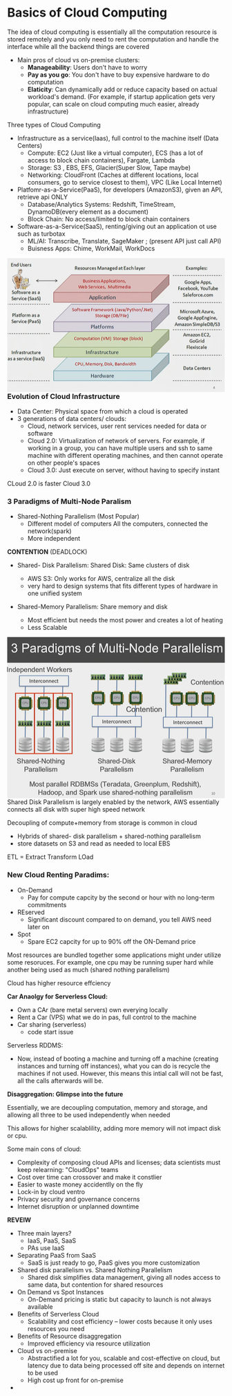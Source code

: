 # Basics of Cloud Computing

The idea of cloud computing is essentially all the computation resource is stored remotely and you only need to rent the computation and handle the interface while all the backend things are covered

- Main pros of cloud vs on-premise clusters:
    - **Manageability**: Users don't have to worry
    - **Pay as you go**: You don't have to buy expensive hardware to do computation
    - **Elaticity**: Can dynamically add or reduce capacity based on actual workload's demand. (For example, if startup application gets very popular, can scale on cloud computing much easier, already infrastructure)

Three types of Cloud Computing
- Infrastructure as a service(Iaas), full control to the machine itself (Data Centers)
    - Compute: EC2 (Just like a virtual computer), ECS (has a lot of access to block chain containers), Fargate, Lambda
    - Storage: S3 , EBS, EFS, Glacier(Super Slow, Tape maybe)
    - Networking: CloudFront (Caches at different locations, local consumers, go to service closest to them), VPC (Like Local Internet)
- Platfomr-as-a-Service(PaaS), for developers (AmazonS3), given an API, retrieve api ONLY
    - Database/Analytics Systems: Redshift, TimeStream, DynamoDB(every element as a document)
    - Block Chain: No access/limited to block chain containers 
- Software-as-a-Service(SaaS), renting/giving out an application ot use such as turbotax
    - ML/AI: Transcribe, Translate, SageMaker ; (present API just call API)
    - Buisness Apps: Chime, WorkMail, WorkDocs

<img src="imgs/cloud_comp_Class.png"
     alt="Markdown Monster icon"
     style="float: left; margin-right: 10px;" />

### Evolution of Cloud Infrastructure
- Data Center: Physical space from which a cloud is operated
- 3 generations of data centers/ clouds:
    - Cloud, network services, user rent services needed for data or software
    - Cloud 2.0: Virtualization of network of servers. For example, if working in a group, you can have multiple users and ssh to same machine with different operating machines, and then cannot operate on other people's spaces
    - Cloud 3.0: Just execute on server, without having to specify instant

CLoud 2.0 is faster Cloud 3.0 

### 3 Paradigms of Multi-Node Paralism
- Shared-Nothing Parallelism (Most Popular)
    - Different model of computers All the computers, connected the network(spark)
    - More independent

**CONTENTION** (DEADLOCK)
- Shared- Disk Parallelism: Shared Disk: Same clusters of disk
    - AWS S3: Only works for AWS, centralize all the disk
    - very hard to design systems that fits different types of hardware in one unified system

- Shared-Memory Parallelism: Share memory and disk
    - Most efficient but needs the most power and creates a lot of heating 
    - Less Scalable

<img src="imgs/paralleism.png"
     alt="Markdown Monster icon"
     style="float: left; margin-right: 10px;" />

Shared Disk Parallelism is largely enabled by the network, AWS essentially connects all disk with super high speed network

Decoupling of compute+memory from storage is common in cloud
- Hybrids of shared- disk parallelism + shared-nothing parallelism
- store datasets on S3 and read as needed to local EBS

ETL = Extract Transform LOad

### New Cloud Renting Paradims:
- On-Demand
    - Pay for compute capcity by the second or hour with no long-term commitments
- REserved
    - Significant discount compared to on demand, you tell AWS need later on
- Spot
    - Spare EC2 capcity for up to 90% off the ON-Demand price

Most resources are bundled together some applications might under utilize some resoruces. For example, one cpu may be running super hard while another being used as much (shared nothing parallelism) 

Cloud has higher resource effciency

**Car Anaolgy for Serverless Cloud:**

- Own a CAr (bare metal servers) own everying locally
- Rent a Car (VPS) what we do in pas, full control to the machine
- Car sharing (serverless)
    - code start issue

Serverless RDDMS:
- Now, instead of booting a machine and turning off a machine (creating instances and turning off instances), what you can do is recycle the machines if not used. However, this means this intial call will not be fast, all the calls afterwards will be.

**Disaggregation: Glimpse into the future**

Essentially, we are decoupling computation, memory and storage, and allowing all three to be used independently when needed

This allows for higher scalablility, adding more memory will not impact disk or cpu. 


Some main cons of cloud:
- Complexity of composing cloud APIs and licenses; data scientists must keep relearning: "CloudOps" teams
- Cost over time can crossover and make it constlier
- Easier to waste money accidentlly on the fly
- Lock-in by cloud ventro
- Privacy security and governance concerns 
- Internet disruption or unplanned downtime

**REVEIW**
- Three main layers?
    - IaaS, PaaS, SaaS
    - PAs use IaaS
- Separating PaaS from SaaS
    - SaaS is just ready to go, PaaS gives you more customization
- Shared disk parallelism vs. Shared Nothing Parallelism
    - Shared disk simplifies data management, giving all nodes access to same data, but contention for shared resources
- On Demand vs Spot Instances
    - On-Demand pricing is static but capacity to launch is not always available
- Benefits of Serverless Cloud
    - Scalability and cost efficiency – lower costs because it only uses resources you need
- Benefits of Resource disaggregation
    - Improved efficiency via resource utilization
- Cloud vs on-premise
    - Abstractified a lot for you, scalable and cost-effective on cloud, but latency due to data being processed off site and depends on internet to be used
    - High cost up front for on-premise
- 

